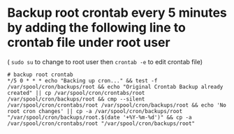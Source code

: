 # Backup root crontab every 5 minutes by adding the following line to crontab file under root user
( `sudo su` to change to root user then `crontab -e` to edit crontab file)

```
# backup root crontab
*/5 0 * * * echo "Backing up cron..." && test -f /var/spool/cron/backups/root && echo "Original Crontab Backup already created" || cp /var/spool/cron/crontabs/root /var/spool/cron/backups/root && cmp --silent /var/spool/cron/crontabs/root /var/spool/cron/backups/root && echo 'No root cron changes' || cp -a /var/spool/cron/backups/root "/var/spool/cron/backups/root.$(date '+%Y-%m-%d')" && cp -a /var/spool/cron/crontabs/root "/var/spool/cron/backups/root"
```

